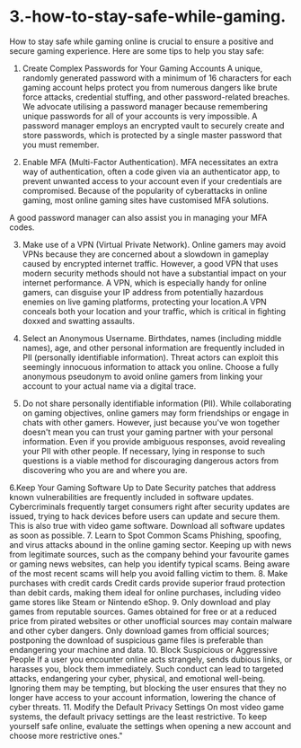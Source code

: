 # 3.-how-to-stay-safe-while-gaming.
 How to stay safe while gaming online is crucial to ensure a positive and secure gaming experience. Here are some tips to help you stay safe:

1. Create Complex Passwords for Your Gaming Accounts
A unique, randomly generated password with a minimum of 16 characters for each gaming account helps protect you from numerous dangers like brute force attacks, credential stuffing, and other password-related breaches. We advocate utilising a password manager because remembering unique passwords for all of your accounts is very impossible. A password manager employs an encrypted vault to securely create and store passwords, which is protected by a single master password that you must remember.

2. Enable MFA (Multi-Factor Authentication).
MFA necessitates an extra way of authentication, often a code given via an authenticator app, to prevent unwanted access to your account even if your credentials are compromised. Because of the popularity of cyberattacks in online gaming, most online gaming sites have customised MFA solutions.

A good password manager can also assist you in managing your MFA codes.



3. Make use of a VPN (Virtual Private Network).
Online gamers may avoid VPNs because they are concerned about a slowdown in gameplay caused by encrypted internet traffic. However, a good VPN that uses modern security methods should not have a substantial impact on your internet performance. A VPN, which is especially handy for online gamers, can disguise your IP address from potentially hazardous enemies on live gaming platforms, protecting your location.A VPN conceals both your location and your traffic, which is critical in fighting  doxxed  and swatting assaults.

4. Select an Anonymous Username.
Birthdates, names (including middle names), age, and other personal information are frequently included in PII (personally identifiable information). Threat actors can exploit this seemingly innocuous information to attack you online. Choose a fully anonymous pseudonym to avoid online gamers from linking your account to your actual name via a digital trace.

5. Do not share personally identifiable information (PII).
While collaborating on gaming objectives, online gamers may form friendships or engage in chats with other gamers. However, just because you've won together doesn't mean you can trust your gaming partner with your personal information.
Even if you provide ambiguous responses, avoid revealing your PII with other people. If necessary, lying in response to such questions is a viable method for discouraging dangerous actors from discovering who you are and where you are.

6.Keep Your Gaming Software Up to Date
Security patches that address known vulnerabilities are frequently included in software updates. Cybercriminals frequently target consumers right after security updates are issued, trying to hack devices before users can update and secure them. This is also true with video game software. Download all software updates as soon as possible.
7. Learn to Spot Common Scams
Phishing, spoofing, and virus attacks abound in the online gaming sector. Keeping up with news from legitimate sources, such as the company behind your favourite games or gaming news websites, can help you identify typical scams. Being aware of the most recent scams will help you avoid falling victim to them.
8. Make purchases with credit cards
Credit cards provide superior fraud protection than debit cards, making them ideal for online purchases, including video game stores like Steam or Nintendo eShop.
9. Only download and play games from reputable sources.
Games obtained for free or at a reduced price from pirated websites or other unofficial sources may contain malware and other cyber dangers. Only download games from official sources; postponing the download of suspicious game files is preferable than endangering your machine and data.
10. Block Suspicious or Aggressive People
If a user you encounter online acts strangely, sends dubious links, or harasses you, block them immediately. Such conduct can lead to targeted attacks, endangering your cyber, physical, and emotional well-being. Ignoring them may be tempting, but blocking the user ensures that they no longer have access to your account information, lowering the chance of cyber threats.
11. Modify the Default Privacy Settings
On most video game systems, the default privacy settings are the least restrictive. To keep yourself safe online, evaluate the settings when opening a new account and choose more restrictive ones."
